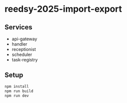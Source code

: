 # reedsy-2025-import-export

## Services

- api-gateway
- handler
- receptionist
- scheduler
- task-registry

## Setup

```bash
npm install
npm run build
npm run dev
```
